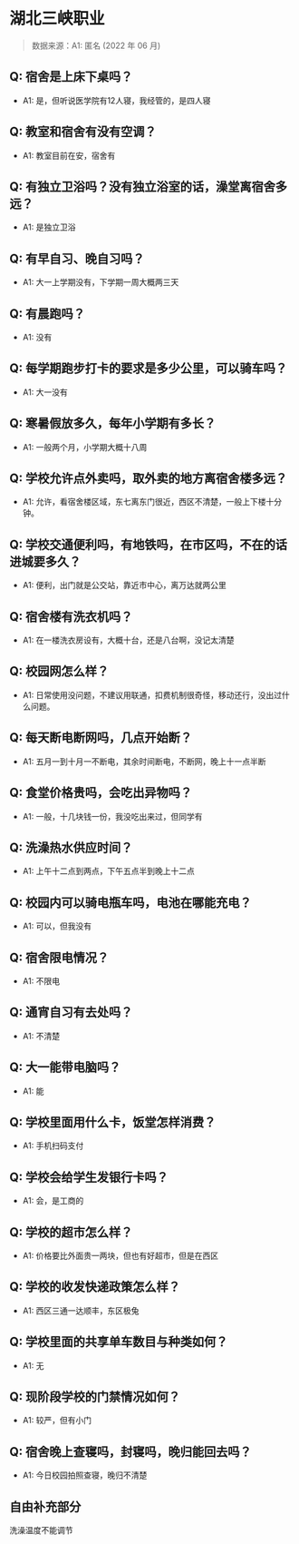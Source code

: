 # 湖北三峡职业

> 数据来源：A1: 匿名 (2022 年 06 月)

## Q: 宿舍是上床下桌吗？

- A1: 是，但听说医学院有12人寝，我经管的，是四人寝

## Q: 教室和宿舍有没有空调？

- A1: 教室目前在安，宿舍有

## Q: 有独立卫浴吗？没有独立浴室的话，澡堂离宿舍多远？

- A1: 是独立卫浴

## Q: 有早自习、晚自习吗？

- A1: 大一上学期没有，下学期一周大概两三天

## Q: 有晨跑吗？

- A1: 没有

## Q: 每学期跑步打卡的要求是多少公里，可以骑车吗？

- A1: 大一没有

## Q: 寒暑假放多久，每年小学期有多长？

- A1: 一般两个月，小学期大概十八周

## Q: 学校允许点外卖吗，取外卖的地方离宿舍楼多远？

- A1: 允许，看宿舍楼区域，东七离东门很近，西区不清楚，一般上下楼十分钟。

## Q: 学校交通便利吗，有地铁吗，在市区吗，不在的话进城要多久？

- A1: 便利，出门就是公交站，靠近市中心，离万达就两公里

## Q: 宿舍楼有洗衣机吗？

- A1: 在一楼洗衣房设有，大概十台，还是八台啊，没记太清楚

## Q: 校园网怎么样？

- A1: 日常使用没问题，不建议用联通，扣费机制很奇怪，移动还行，没出过什么问题。

## Q: 每天断电断网吗，几点开始断？

- A1: 五月一到十月一不断电，其余时间断电，不断网，晚上十一点半断

## Q: 食堂价格贵吗，会吃出异物吗？

- A1: 一般，十几块钱一份，我没吃出来过，但同学有

## Q: 洗澡热水供应时间？

- A1: 上午十二点到两点，下午五点半到晚上十二点

## Q: 校园内可以骑电瓶车吗，电池在哪能充电？

- A1: 可以，但我没有

## Q: 宿舍限电情况？

- A1: 不限电

## Q: 通宵自习有去处吗？

- A1: 不清楚

## Q: 大一能带电脑吗？

- A1: 能

## Q: 学校里面用什么卡，饭堂怎样消费？

- A1: 手机扫码支付

## Q: 学校会给学生发银行卡吗？

- A1: 会，是工商的

## Q: 学校的超市怎么样？

- A1: 价格要比外面贵一两块，但也有好超市，但是在西区

## Q: 学校的收发快递政策怎么样？

- A1: 西区三通一达顺丰，东区极兔

## Q: 学校里面的共享单车数目与种类如何？

- A1: 无

## Q: 现阶段学校的门禁情况如何？

- A1: 较严，但有小门

## Q: 宿舍晚上查寝吗，封寝吗，晚归能回去吗？

- A1: 今日校园拍照查寝，晚归不清楚

## 自由补充部分

洗澡温度不能调节